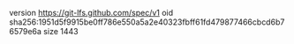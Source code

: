 version https://git-lfs.github.com/spec/v1
oid sha256:1951d5f9915be0ff786e550a5a2e40323fbff61fd479877466cbcd6b76579e6a
size 1443
